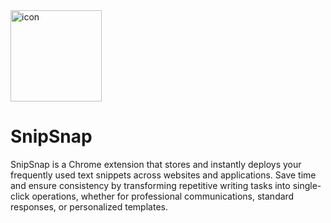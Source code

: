 <img width="146" alt="icon" src="https://github.com/user-attachments/assets/df057476-aa9c-4fc0-ba70-4c4e7aff8afa" />

# SnipSnap 
SnipSnap is a Chrome extension that stores and instantly deploys your frequently used text snippets across websites and applications. Save time and ensure consistency by transforming repetitive writing tasks into single-click operations, whether for professional communications, standard responses, or personalized templates.
